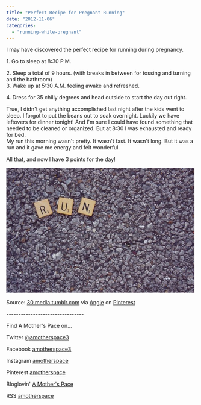 ```yaml
---
title: "Perfect Recipe for Pregnant Running"
date: "2012-11-06"
categories: 
  - "running-while-pregnant"
---
```


I may have discovered the perfect recipe for running during pregnancy.  
  
1\. Go to sleep at 8:30 P.M.  
  
2\. Sleep a total of 9 hours. (with breaks in between for tossing and turning and the bathroom)  
3\. Wake up at 5:30 A.M. feeling awake and refreshed.   
  
4\. Dress for 35 chilly degrees and head outside to start the day out right.  
  
True, I didn't get anything accomplished last night after the kids went to sleep. I forgot to put the beans out to soak overnight. Luckily we have leftovers for dinner tonight! And I'm sure I could have found something that needed to be cleaned or organized. But at 8:30 I was exhausted and ready for bed.  
My run this morning wasn't pretty. It wasn't fast. It wasn't long. But it was a run and it gave me energy and felt wonderful.   
  
All that, and now I have 3 points for the day!  
  

[![](images/5e117693bfe47ea0119bf9998c241af3.jpg)](http://amotherspace.net/wp-content/uploads/2012/11/5e117693bfe47ea0119bf9998c241af31.jpg)

  

Source: [30.media.tumblr.com](http://amotherspace.net/wp-content/uploads/2012/11/tumblr_lzu2o1mLfo1qef1elo1_500.jpg) via [Angie](http://pinterest.com/russella/) on [Pinterest](http://pinterest.com/)

  

  

  

  

  
  

\--------------------------------

  

Find A Mother's Pace on...  
  
  
Twitter [@amotherspace3](https://twitter.com/amotherspace3)  
  
  
Facebook [amotherspace3](http://facebook.com/amotherspace3)  
  
  
Instagram [amotherspace](http://instagram.com/amotherspace)  
  
  
Pinterest [amotherspace](http://pinterest.com/amotherspace/)  
  
  
Bloglovin' [A Mother's Pace](http://www.bloglovin.com/en/blog/6680087)  
  
  
RSS [amotherspace](http://feeds.feedburner.com/amotherspace)
